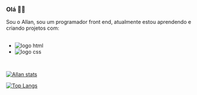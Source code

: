 ### Olá :wave::sunglasses:

Sou o Allan, sou um programador front end, atualmente estou aprendendo e criando projetos com:
<br>
<br>

- <img src="https://img.shields.io/badge/HTML5-E34F26?style=for-the-badge&logo=html5&logoColor=white" alt="logo html"/>

- <img src="https://img.shields.io/badge/CSS3-1572B6?style=for-the-badge&logo=css3&logoColor=white" alt="logo css"/>

<br>

[![Allan stats](https://github-readme-stats.vercel.app/api?username=Allanf6)](https://github.com/anuraghazra/github-readme-stats)

[![Top Langs](https://github-readme-stats.vercel.app/api/top-langs/?username=Allanf6)](https://github.com/anuraghazra/github-readme-stats)
